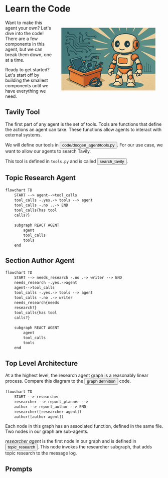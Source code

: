 # Learn the Code


<img src="_static/robots/hero.png" alt="Components Robot" style="float:right; max-width:300px;margin:25px;" />

Want to make this agent your own? Let's dive into the code!
There are a few components in this agent, but we can break them down, one at a time.

Ready to get started? Let's start off by building the smallest components until we have everything we need.

<!-- fold:break -->

## Tavily Tool

The first part of any agent is the set of tools.
Tools are functions that define the actions an agent can take.
These functions allow agents to interact with external systems.

We will define our tools in
<button onclick="openOrCreateFileInJupyterLab('code/docgen_agent/tools.py');"><i class="fa-brands fa-python"></i> code/docgen_agent/tools.py</button>.
For our use case, we want to allow our agents to search Tavily.

This tool is defined in `tools.py` and is called
<button onclick="goToLineAndSelect('code/sample_searching_agent/tools.py', 'async def search_tavily');"><i class="fas fa-code"></i> search_tavily</button>.

<!-- fold:break -->

## Topic Research Agent

```mermaid
flowchart TD
    START --> agent-->tool_calls
    tool_calls -.yes.-> tools --> agent
    tool_calls -.no ..-> END
    tool_calls{has tool
    calls?}

    subgraph REACT AGENT
        agent
        tool_calls
        tools
    end
```

<!-- fold:break -->

## Section Author Agent

```mermaid
flowchart TD
    START --> needs_research -.no .-> writer --> END
    needs_research -.yes.->agent
    agent-->tool_calls
    tool_calls -.yes.-> tools --> agent
    tool_calls -.no .-> writer
    needs_research{needs
    research?}
    tool_calls{has tool
    calls?}

    subgraph REACT AGENT
        agent
        tool_calls
        tools
    end
```

<!-- fold:break -->

## Top Level Architecture

At a the highest level, the research agent graph is a reasonably linear process. Compare this diagram to the <button onclick="goToLineAndSelect('code/sample_searching_agent/agent.py', 'graph =');"><i class="fas fa-code"></i> graph definition</button> code.

```mermaid
flowchart TD
    START --> researcher
    researcher --> report_planner -->
    author --> report_author --> END
    researcher([researcher agent])
    author([author agent])
```

Each node in this graph has an associated function, defined in the same file. Two nodes in our graph are sub-agents.

*researcher agent* is the first node in our graph and is defined in <button onclick="goToLineAndSelect('code/sample_searching_agent/agent.py', 'def topic_research');"><i class="fas fa-code"></i> topic_research</button>. This node invokes the researcher subgraph, that adds topic research to the message log.

<!-- fold:break -->

## Prompts

